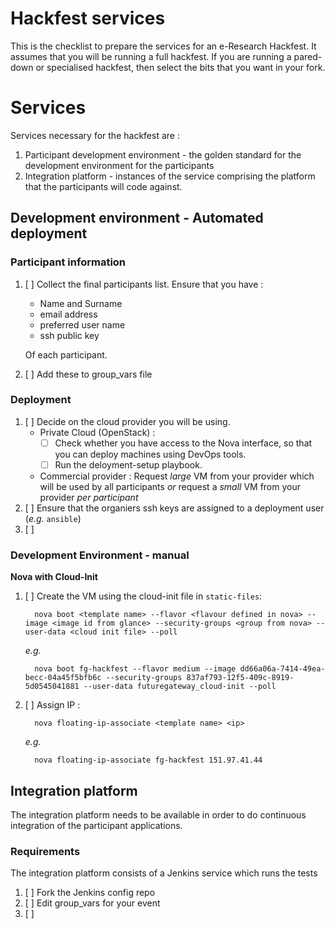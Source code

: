 <!-- Copyright 2016 Sci-GaIA consortium

Licensed under the Apache License, Version 2.0 (the "License");
you may not use this file except in compliance with the License.
You may obtain a copy of the License at

    http://www.apache.org/licenses/LICENSE-2.0

Unless required by applicable law or agreed to in writing, software
distributed under the License is distributed on an "AS IS" BASIS,
WITHOUT WARRANTIES OR CONDITIONS OF ANY KIND, either express or implied.
See the License for the specific language governing permissions and
limitations under the License. -->

# Hackfest services

This is the checklist to prepare the services for an e-Research Hackfest. It assumes that you will be running a full hackfest. If you are running a pared-down or specialised hackfest, then select the bits that you want in your fork.

# Services

Services necessary for the hackfest are :

  1. Participant development environment - the golden standard for the development environment for the participants
  1. Integration platform - instances of the service comprising the platform that the participants will code against.

## Development environment - Automated deployment

### Participant information

  1. [ ] Collect the final participants list. Ensure that you have :
      * Name and Surname
      * email address
      * preferred user name
      * ssh public key

      Of each participant.
  1. [ ] Add these to group_vars file

### Deployment

  1. [ ] Decide on the cloud provider you will be using.
     * Private Cloud (OpenStack) :
       * [ ] Check whether you have access to the Nova interface, so that you can deploy machines using DevOps tools.
       * [ ] Run the deloyment-setup playbook.
     * Commercial provider : Request _large_ VM from your provider which will be used by all participants _or_ request a _small_ VM from your provider _per participant_
  1. [ ] Ensure that the organiers ssh keys are assigned to a deployment user (_e.g._ `ansible`)
  1. [ ]


### Development Environment - manual

**Nova with Cloud-Init**

  1. [ ] Create the VM using the cloud-init file in `static-files`:
      ```
        nova boot <template name> --flavor <flavour defined in nova> --image <image id from glance> --security-groups <group from nova> --user-data <cloud init file> --poll
      ```
      _e.g._
      ```
        nova boot fg-hackfest --flavor medium --image dd66a06a-7414-49ea-becc-04a45f5bfb6c --security-groups 837af793-12f5-409c-8919-5d0545041881 --user-data futuregateway_cloud-init --poll
      ```
  1. [ ] Assign IP :
      ```
        nova floating-ip-associate <template name> <ip>
      ```
      _e.g._
      ```
        nova floating-ip-associate fg-hackfest 151.97.41.44
      ```

## Integration platform

The integration platform needs to be available in order to do continuous integration of the participant applications.


### Requirements

The integration platform consists of a Jenkins service which runs the tests

  1. [ ] Fork the Jenkins config repo
  1. [ ] Edit group_vars for your event
  1. [ ]
